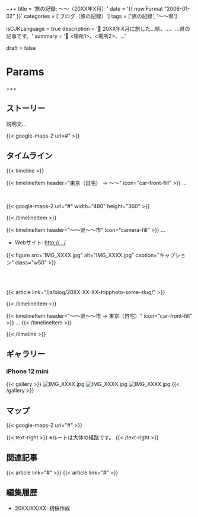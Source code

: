 +++
title = '旅の記録: 〜〜（20XX年X月）'
date = '{{ now.Format "2006-01-02" }}'
categories = ['ブログ（旅の記録）']
tags = ['旅の記録', '〜〜県']

isCJKLanguage = true
description = '🚙 20XX年X月に旅した...県、...、...県の記事です。'
summary = '📍 <場所1>、<場所2>、...'

draft = false

# Params
+++


## ストーリー

説明文...

{{< google-maps-2 
    url=#"
    >}}


## タイムライン

{{< timeline >}}


{{< timelineItem
    header="東京（自宅） → 〜〜"
    icon="car-front-fill"
    >}}
...

<br>

{{< google-maps-2
    url="#"
    width="480"
    height="360"
    >}}

{{< /timelineItem >}}


{{< timelineItem
    header="〜〜県〜〜市"
    icon="camera-fill"
    >}}
...

<ul>
    <li>Webサイト: <a href="#" target="_blank">http://.../</a></li>
</ul>

{{< figure
    src="IMG_XXXX.jpg"
    alt="IMG_XXXX.jpg"
    caption="キャプション"
    class="w50"
    >}}

<br>
<br>

{{< article link="/ja/blog/20XX-XX-XX-tripphoto-some-slug/" >}}

{{< /timelineItem >}}


{{< timelineItem
    header="〜〜県〜〜市 → 東京（自宅）"
    icon="car-front-fill" >}}
...
{{< /timelineItem >}}


{{< /timeline >}}


## ギャラリー

### iPhone 12 mini

{{< gallery >}}
<img src="IMG_XXXX.jpg" alt="IMG_XXXX.jpg" class="grid-w33" />
<img src="IMG_XXXX.jpg" alt="IMG_XXXX.jpg" class="grid-w33" />
<img src="IMG_XXXX.jpg" alt="IMG_XXXX.jpg" class="grid-w33" />
{{< /gallery >}}


## マップ

{{< google-maps-2
    url="#"
    >}}

{{< text-right >}}
※ルートは大体の経路です。
{{< /text-right >}}


## 関連記事

{{< article link="#" >}}
{{< article link="#" >}}


## 編集履歴

- 20XX/XX/XX: 初稿作成
